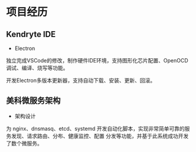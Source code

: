 # 项目经历

<!-- ------------------------- -->
<section>

<info>

## Kendryte IDE

- Electron

</info>

<content>

独立完成VSCode的修改，制作硬件IDE环境，支持图形化芯片配置、OpenOCD调试、编译、烧写等功能。

开发Electron多版本更新器，支持自动下载、安装、更新、回滚。

####

</content>

</section>

<!-- ------------------------- -->
<section>

<info>

## 美科微服务架构

- 架构设计

</info>

<content>

为 nginx、dnsmasq、etcd、systemd 开发自动化脚本，实现非常简单可靠的服务发现、请求路由、分布、健康监控、配置 分发等功能，并基于此系统成功开发了数个微服务。

</content>

</section>
